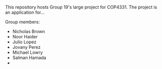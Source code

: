 This repository hosts Group 19's large project for COP4331. The project is an application for...

Group members:

* Nicholas Brown
* Noor Haider
* Julio Lopez
* Jovany Perez
* Michael Lowry
* Salman Hamada
*
